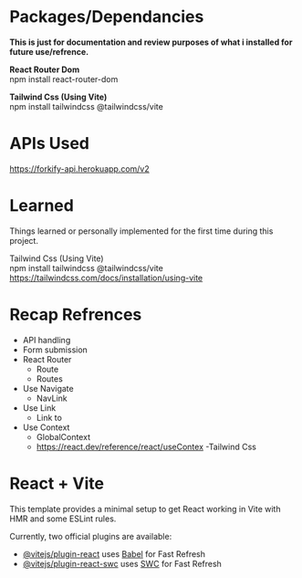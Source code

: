 # Packages/Dependancies
**This is just for documentation and review purposes of what i installed for future use/refrence.**

**React Router Dom**   
npm install react-router-dom

**Tailwind Css (Using Vite)**   
npm install tailwindcss @tailwindcss/vite


# APIs Used
https://forkify-api.herokuapp.com/v2


# Learned
Things learned or personally implemented for the first time during this project.

Tailwind Css (Using Vite)   
npm install tailwindcss @tailwindcss/vite
https://tailwindcss.com/docs/installation/using-vite

# Recap Refrences  
- API handling
- Form submission
- React Router
  - Route
  - Routes
- Use Navigate
  - NavLink
- Use Link
  - Link to
- Use Context
  - GlobalContext
  - https://react.dev/reference/react/useContex
-Tailwind Css

  

# React + Vite

This template provides a minimal setup to get React working in Vite with HMR and some ESLint rules.

Currently, two official plugins are available:

- [@vitejs/plugin-react](https://github.com/vitejs/vite-plugin-react/blob/main/packages/plugin-react/README.md) uses [Babel](https://babeljs.io/) for Fast Refresh
- [@vitejs/plugin-react-swc](https://github.com/vitejs/vite-plugin-react-swc) uses [SWC](https://swc.rs/) for Fast Refresh
